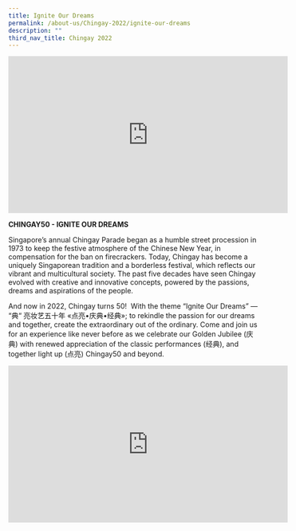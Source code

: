 ```yaml
---
title: Ignite Our Dreams
permalink: /about-us/Chingay-2022/ignite-our-dreams
description: ""
third_nav_title: Chingay 2022
---
```



<iframe width="560" height="315" src="https://www.youtube.com/embed/jS17mum5WCk" title="YouTube video player" frameborder="0" allow="accelerometer; autoplay; clipboard-write; encrypted-media; gyroscope; picture-in-picture" allowfullscreen></iframe>

**CHINGAY50 - IGNITE OUR DREAMS**

Singapore’s annual Chingay Parade began as a humble street procession in 1973 to keep the festive atmosphere of the Chinese New Year, in compensation for the ban on firecrackers. Today, Chingay has become a uniquely Singaporean tradition and a borderless festival, which reflects our vibrant and multicultural society. The past five decades have seen Chingay evolved with creative and innovative concepts, powered by the passions, dreams and aspirations of the people.       

And now in 2022, Chingay turns 50!  With the theme “Ignite Our Dreams” — “典“ 亮妆艺五十年 «点亮•庆典•经典»; to rekindle the passion for our dreams and together, create the extraordinary out of the ordinary. Come and join us for an experience like never before as we celebrate our Golden Jubilee (庆典) with renewed appreciation of the classic performances (经典), and together light up (点亮) Chingay50 and beyond.

<iframe width="560" height="315" src="https://www.youtube.com/embed/7LN-OsjmIz8" title="YouTube video player" frameborder="0" allow="accelerometer; autoplay; clipboard-write; encrypted-media; gyroscope; picture-in-picture" allowfullscreen></iframe>
